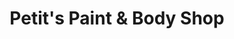 ---
title: "Petit's Paint & Body Shop"
url: /brevard/petits-paint-and-body-shop/
shop: car repair
---